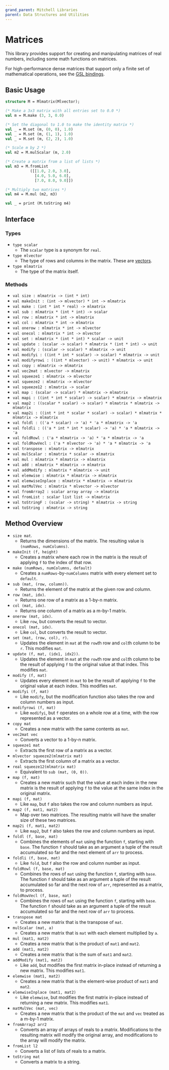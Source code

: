 ```yaml
---
grand_parent: Mitchell Libraries
parent: Data Structures and Utilities
---
```

# Matrices

This library provides support for creating and manipulating matrices of real
numbers, including some math functions on matrices.

For high-performance dense matrices that support only a finite set of
mathematical operations, see the [GSL bindings](./gsl.md).

## Basic Usage

```sml
structure M = Mlmatrix(Mlvector);

(* Make a 3x3 matrix with all entries set to 0.0 *)
val m = M.make (3, 3, 0.0)

(* Set the diagonal to 1.0 to make the identity matrix *)
val _ = M.set (m, (0, 0), 1.0)
val _ = M.set (m, (1, 1), 1.0)
val _ = M.set (m, (2, 2), 1.0)

(* Scale m by 2 *)
val m2 = M.mulScalar (m, 2.0)

(* Create a matrix from a list of lists *)
val m3 = M.fromList
           ([[1.0, 2.0, 3.0],
             [4.0, 5.0, 6.0],
             [7.0, 8.0, 9.0]])

(* Multiply two matrices *)
val m4 = M.mul (m2, m3)

val _ = print (M.toString m4)
```

## Interface

### Types

- `type scalar`
  - The `scalar` type is a synonym for `real`.
- `type mlvector`
  - The type of rows and columns in the matrix. These are [vectors](./mlvector.md).
- `type mlmatrix`
  - The type of the matrix itself.

### Methods

- `val size : mlmatrix -> (int * int)`
- `val makeInit : (int -> mlvector) * int -> mlmatrix`
- `val make : (int * int * real) -> mlmatrix`
- `val sub : mlmatrix * (int * int) -> scalar`
- `val row : mlmatrix * int -> mlmatrix`
- `val col : mlmatrix * int -> mlmatrix`
- `val onerow : mlmatrix * int -> mlvector`
- `val onecol : mlmatrix * int -> mlvector`
- `val set : mlmatrix * (int * int) * scalar -> unit`
- `val update : (scalar -> scalar) * mlmatrix * (int * int) -> unit`
- `val modify : (scalar -> scalar) * mlmatrix -> unit`
- `val modifyi : ((int * int * scalar) -> scalar) * mlmatrix -> unit`
- `val modifyrowi : ((int * mlvector) -> unit) * mlmatrix -> unit`
- `val copy : mlmatrix -> mlmatrix`
- `val vec2mat : mlvector -> mlmatrix`
- `val squeeze1 : mlmatrix -> mlvector`
- `val squeeze2 : mlmatrix -> mlvector`
- `val squeeze12 : mlmatrix -> scalar`
- `val map : (scalar -> scalar) * mlmatrix -> mlmatrix`
- `val mapi : ((int * int * scalar) -> scalar) * mlmatrix -> mlmatrix`
- `val map2 : ((scalar * scalar) -> scalar) * mlmatrix * mlmatrix -> mlmatrix`
- `val map2i : ((int * int * scalar * scalar) -> scalar) * mlmatrix * mlmatrix -> mlmatrix`
- `val foldl : (('a * scalar) -> 'a) * 'a * mlmatrix -> 'a`
- `val foldli : (('a * int * int * scalar) -> 'a) * 'a * mlmatrix -> 'a`
- `val foldRowl : ('a * mlmatrix -> 'a) * 'a * mlmatrix -> 'a`
- `val foldRowVecl : ('a * mlvector -> 'a) * 'a * mlmatrix -> 'a`
- `val transpose : mlmatrix -> mlmatrix`
- `val mulScalar : mlmatrix * scalar -> mlmatrix`
- `val mul : mlmatrix * mlmatrix -> mlmatrix`
- `val add : mlmatrix * mlmatrix -> mlmatrix`
- `val addModify : mlmatrix * mlmatrix -> unit`
- `val elemwise : mlmatrix * mlmatrix -> mlmatrix`
- `val elemwiseInplace : mlmatrix * mlmatrix -> mlmatrix`
- `val matMulVec : mlmatrix * mlvector -> mlvector`
- `val fromArray2 : scalar array array -> mlmatrix`
- `val fromList : scalar list list -> mlmatrix`
- `val toStringF : (scalar -> string) * mlmatrix -> string`
- `val toString : mlmatrix -> string`

## Method Overview

- `size mat`.
    - Returns the dimensions of the matrix. The resulting value is `(numRows, numColumns)`.
- `makeInit (f, height)`
    - Creates a matrix where each row in the matrix is the result of applying
      `f` to the index of that row.
- `make (numRows, numColumns, default)`
    - Creates a `numRows`-by-`numColumns` matrix with every element set to `default`.
- `sub (mat, (row, column))`.
  - Returns the element of the matrix at the given row and column.
- `row (mat, idx)`.
  - Returns one row of a matrix as a 1-by-n matrix.
- `col (mat, idx)`.
  - Returns one column of a matrix as a m-by-1 matrix.
- `onerow (mat, idx)`.
  - Like `row`, but converts the result to vector.
- `onecol (mat, idx)`.
  - Like `col`, but converts the result to vector.
- `set (mat, (row, col), r)`.
  - Updates the element in `mat` at the `row`th row and `col`th column to be
    `r`. This modifies `mat`.
- `update (f, mat, (idx1, idx2))`.
  - Updates the element in `mat` at the `row`th row and `col`th column to be the
    result of applying `f` to the original value at that index. This modifies
    `mat`.
- `modify (f, mat)`
  - Updates every element in `mat` to be the result of applying `f` to the
    original value at each index. This modifies `mat`.
- `modifyi (f, mat)`
  - Like `modify`, but the modification function also takes the row and column
    numbers as input.
- `modifyrowi (f, mat)`
  - Like `modifyi`, but `f` operates on a whole row at a time, with the row
    represented as a vector.
- `copy mat`
  - Creates a new matrix with the same contents as `mat`.
- `vec2mat vec`
  - Converts a vector to a 1-by-n matrix.
- `squeeze1 mat`
  - Extracts the first row of a matrix as a vector.
- `mlvector squeeze2(mlmatrix mat)`
  - Extracts the first column of a matrix as a vector.
- `real squeeze12(mlmatrix mat)`
  - Equivalent to `sub (mat, (0, 0))`.
- `map (f, mat)`
  - Creates a new matrix such that the value at each index in the new matrix is
    the result of applying `f` to the value at the same index in the original
    matrix.
- `mapi (f, mat)`
  - Like `map`, but `f` also takes the row and column numbers as input.
- `map2 (f, mat1, mat2)`
  - Map over two matrices. The resulting matrix will have the smaller size of these two matrices.
- `map2i (f, mat1, mat2)`
  - Like `map2`, but `f` also takes the row and column numbers as input.
- `foldl (f, base, mat)`
  - Combines the elements of `mat` using the function `f`, starting with `base`.
    The function `f` should take as an argument a tuple of the result
    accumulated so far and the next element of `arr` to process.
- `foldli (f, base, mat)`
  - Like `fold`, but `f` also the row and column number as input.
- `foldRowl (f, base, mat)`
  - Combines the rows of `mat` using the function `f`, starting with `base`. The
    function `f` should take as an argument a tuple of the result accumulated so
    far and the next row of `arr`, represented as a matrix, to process.
- `foldRowVecl (f, base, mat)`
  - Combines the rows of `mat` using the function `f`, starting with `base`. The
    function `f` should take as an argument a tuple of the result accumulated so
    far and the next row of `arr` to process.
- `transpose mat`
  - Creates a new matrix that is the transpose of `mat`.
- `mulScalar (mat, a)`
  - Creates a new matrix that is `mat` with each element multiplied by `a`.
- `mul (mat1, mat2)`
  - Creates a new matrix that is the product of `mat1` and `mat2`.
- `add (mat1, mat2)`
  - Creates a new matrix that is the sum of `mat1` and `mat2`.
- `addModify (mat1, mat2)`
  - Like `add`, but modifies the first matrix in-place instead of returning a
    new matrix. This modifies `mat1`.
- `elemwise (mat1, mat2)`
  - Creates a new matrix that is the element-wise product of `mat1` and `mat2`.
- `elemwiseInplace (mat1, mat2)`
  - Like `elemwise`, but modifies the first matrix in-place instead of returning
    a new matrix. This modifies `mat1`.
- `matMulVec (mat, vec)`
  - Creates a new matrix that is the product of the `mat` and `vec` treated as a
    m-by-1 matrix.
- `fromArray2 arr2`
  - Converts an array of arrays of reals to a matrix. Modifications to the
    resulting matrix will modify the original array, and modifications to the
    array will modify the matrix.
- `fromList l2`
  - Converts a list of lists of reals to a matrix.
- `toString mat`
  -  Converts a matrix to a string.
